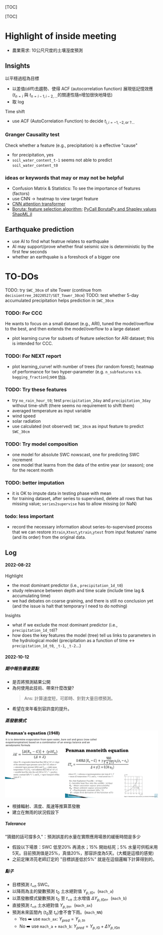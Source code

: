 [TOC]

[TOC]

# Highlight of inside meeting

- 農業需求: 10公尺尺度的土壤溼度預測


## Insights
以平穩過程為目標
- 以差值(diff)去趨勢、使得 ACF (autocorrelation function) 展現低記憶效應($t_{n=i}$ 與 $t_{n=i-1, i-2, ...}$的關連性隨$n$增加很快地降低)
- 取 $\log$

Time shift
- use ACF (AutoCorrelation Function) to decide $t_{i, i=-1,-2, \text{or }?...}$


### Granger Causality test
Check whether a feature (e.g., precipitation) is a effective "cause"
- for precipitation, yes
- `soil_water_content_t-1` seems not able to predict `soil_water_content_t0`

### ideas or keywords that may or may not be helpful
- Confusion Matrix & Statistics: To see the importance of features (factors)
- use CNN $\rightarrow$ heatmap to view target feature
- [CNN attention transformer](https://hackmd.io/@abliu/BkXmzDBmr)
- [Boruta: feature selection algorithm](https://towardsdatascience.com/boruta-explained-the-way-i-wish-someone-explained-it-to-me-4489d70e154a); [PyCall BorutaPy and Shapley values ShapML.jl](https://discourse.julialang.org/t/boruta-algorithm/76821)


## Earthquake prediction
- use AI to find what featrue relates to earthquake
- AI may support/prove whether final seismic size is deterministic by the first few seconds
- whether an earthquake is a foreshock of a bigger one


# TO-DOs
TODO: try `SWC_30cm` of site Tower (continue from `decisiontree_20220527/SET_Tower_30cm`)
TODO: test whether 5-day accumulated precipitation helps prediction in `SWC_30cm`

### TODO: For CCC
He wants to focus on a small dataset (e.g., ARI), tuned the model/overflow to the best, and then extends the model/overflow to a large dataset
- plot learning curve for subsets of feature selection for ARI dataset; this is intended for CCC. 

### TODO: For NEXT report
- plot learning_curve! with number of trees (for random forest); heatmap of performance for two hyper-parameter (e.g. `n_subfeatures` v.s. `bagging_fraction`);see [this](https://juliaai.github.io/DataScienceTutorials.jl/getting-started/ensembles-2/).


### TODO: Try these features
- try `no_rain_hour_t0`; test `precipitation_2day` and `precipitation_3day` without time-shift (there seems no requirement to shift them)
- averaged temperature as input variable
- wind speed
- solar radiation
- use calculated (not observed) `SWC_10cm` as input feature to predict `SWC_30cm`

### TODO: Try model composition
- one model for absolute SWC nowscast, one for predicting SWC increment
- one model that learns from the data of the entire year (or season); one for the recent month

### TODO: better imputation
- it is OK to impute data in testing phase with mean
- for training dataset, after series to supervised, delete all rows that has missing value; `series2supervise` has to allow missing (or NaN) 


### todo: less important
- record the necessary information about series-to-supervised process that we can restore `Xtrain`,`Xtest`,`ytrain`,`ytest` from input features' name (and its order) from the original data.


## Log
#### 2022-08-22
Highlight
- the most dominant predictor (i.e., `precipitation_1d_t0`)
- study relevance between depth and time scale (include time lag & accumulating time)
- we had debates on coarse graining, and there is still no conclusion yet (and the issue is halt that temporary I need to do nothing)

Insights
- what if we exclude the most dominant predictor (i.e., `precipitation_1d_t0`)?
- how does the key features the model (tree) tell us links to parameters in the hydrological model (precipitation as a function of time ↔️ `precipitation_1d_t0`, `_t-1`, `_t-2`...)


#### 2022-10-12
##### 期中報告審查要點
- 是否將預測結果公開
- 為何使用此技術、帶來什麼改變? 
  > Ans: 計算速度短，可即時、針對大量目標預測。
- 希望在來年看到容許度的提升。

##### 蒸發散模式
![](eq_penmanmonteith.png)
- 根據輻射、濕度、風速等推算蒸發散
- 建立在無雨的狀況假設下

##### Tolerance
"猜錯的話可撐多久"：預測誤差的水量在實際應用場景的緩衝時間是多少
- 假設以下場景：SWC 低至20% 再澆水；15% 開始枯死；5% 水量可供稻米用5天。目前預測值是25%，真值20%，那容許度為5天。(大概是這樣的感覺)
- 之前定陳沛芫老師訂定的 "目標誤差低於5%" 就是在這個邏輯下計算得到的。

##### 點子
- 目標預測 $t_{+n}$ SWC。
- 以降雨為主的變數預測 $t_0$ 土水絕對值 $Y_{p, t0}$。(`mach_a`)
- 以蒸發散模式變數預測 $t_0$ 至 $t_{+n}$ 土水增值 $\Delta Y_{p, t0n}$。(`mach_b`)
- 直接預測 $t_{+n}$ 土水絕對值 $Y_{p, tn}$。(`mach_ax`)
- 預測未來區間內 ($t_0$至 $t_n$)會不會下雨。(`mach_NN`)
  - Yes ➡️ use `mach_ax`: $Y_{pred} = Y_{p, tn}$
  - No  ➡️ use `mach_a` + `mach_b`: $Y_{pred} = Y_{p, t0} + \Delta Y_{p, t0n}$